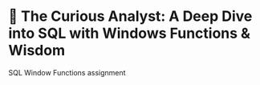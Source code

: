 # 🧠 The Curious Analyst: A Deep Dive into SQL with Windows Functions & Wisdom
SQL Window Functions assignment

